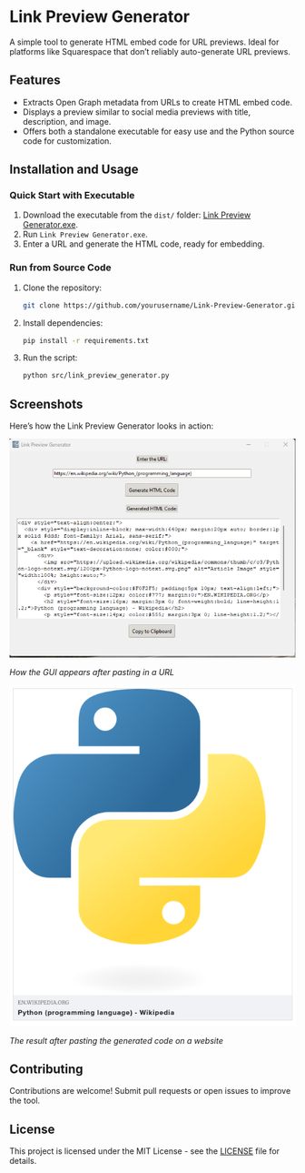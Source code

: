 # Link Preview Generator

A simple tool to generate HTML embed code for URL previews. Ideal for platforms like Squarespace that don’t reliably auto-generate URL previews.

## Features
- Extracts Open Graph metadata from URLs to create HTML embed code.
- Displays a preview similar to social media previews with title, description, and image.
- Offers both a standalone executable for easy use and the Python source code for customization.

## Installation and Usage

### Quick Start with Executable
1. Download the executable from the `dist/` folder: [Link Preview Generator.exe](./dist/Link%20Preview%20Generator.exe).
2. Run `Link Preview Generator.exe`.
3. Enter a URL and generate the HTML code, ready for embedding.

### Run from Source Code
1. Clone the repository:
    ```bash
    git clone https://github.com/yourusername/Link-Preview-Generator.git
    ```
2. Install dependencies:
    ```bash
    pip install -r requirements.txt
    ```
3. Run the script:
    ```bash
    python src/link_preview_generator.py
    ```

## Screenshots
Here’s how the Link Preview Generator looks in action:

![Link Preview Generator Screenshot 1](images/screenshot.png)

*How the GUI appears after pasting in a URL*

![Link Preview Generator Screenshot 2](images/screenshot2.png)

*The result after pasting the generated code on a website*

## Contributing
Contributions are welcome! Submit pull requests or open issues to improve the tool.

## License
This project is licensed under the MIT License - see the [LICENSE](./LICENSE) file for details.

